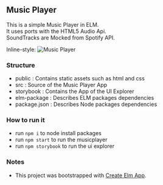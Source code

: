 ## Music Player

This is a simple Music Player in ELM.<br/>
It uses ports with the HTML5 Audio Api.<br/>
SoundTracks are Mocked from Spotify API.

Inline-style:
![Music Player]("player-screenshot.png")


### Structure

- public : Contains static assets such as html and css
- src : Source of the Music Player App
- storybook : Contains the App of the UI Explorer
- elm-package : Describes ELM packages dependencies
- package.json : Describes Node packages dependencies


### How to run it
- run ```npm i``` to node install packages
- run ```npm start``` to run the musicplayer
- run ```npm storybook``` to run the ui explorer


### Notes

- This project was bootstrapped with [Create Elm App](https://github.com/halfzebra/create-elm-app).

